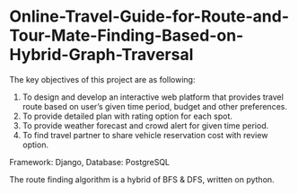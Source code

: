 # Online-Travel-Guide-for-Route-and-Tour-Mate-Finding-Based-on-Hybrid-Graph-Traversal
The key objectives of this project are as following:
1. To design and develop an interactive web platform that provides travel route based on user’s given time period, budget and other preferences.
2. To provide detailed plan with rating option for each spot.
3. To provide weather forecast and crowd alert for given time period.
4. To find travel partner to share vehicle reservation cost with review option.

Framework: Django, Database: PostgreSQL

The route finding algorithm is a hybrid of BFS & DFS, written on python.
